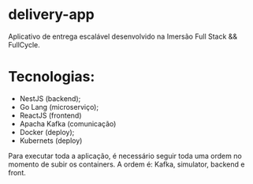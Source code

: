 # delivery-app
Aplicativo de entrega escalável desenvolvido na Imersão Full Stack &amp;&amp; FullCycle.

# Tecnologias:
- NestJS (backend);
- Go Lang (microserviço);
- ReactJS (frontend)
- Apacha Kafka (comunicação)
- Docker (deploy);
- Kubernets (deploy)

Para executar toda a aplicação, é necessário seguir toda uma ordem no momento de subir os containers. A ordem é: Kafka, simulator, backend e front.

